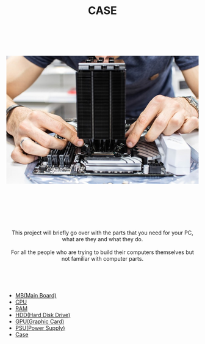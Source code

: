<h1 align="center">CASE</h1>




<br><br><br><br><p align="center">![alt text](PCMain.jpg)</p>



<p align="center"> <br><br><br><br><br><br>This project will briefly go over with the parts that you need for your PC, what are they and what they do.<br> 
<br>For all the people who are trying to build their computers themselves but not familiar with computer parts.</p>

<br><br><br>
- [MB(Main Board)](https://github.com/jjthd/JjthdFianlProject/blob/main/MB.md)
- [CPU](https://github.com/jjthd/JjthdFianlProject/blob/main/CPU.md)
- [RAM](https://github.com/jjthd/JjthdFianlProject/blob/main/RAM.md)
- [HDD(Hard Disk Drive)](https://github.com/jjthd/JjthdFianlProject/blob/main/HDD.md)
- [GPU(Graphic Card)](https://github.com/jjthd/JjthdFianlProject/blob/main/GPU.md)
- [PSU(Power Supply)](https://github.com/jjthd/JjthdFianlProject/blob/main/PSU.md)
- [Case](https://github.com/jjthd/JjthdFianlProject/blob/main/CASE.md)


